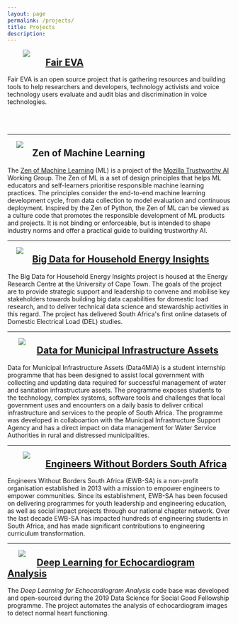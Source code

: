 ```yaml
---
layout: page
permalink: /projects/
title: Projects
description:
---
```


[<img class="col one first" style="padding-left: 35px; padding-right: 35px; float: left" src="{{ site.baseurl }}/assets/img/mic_logo.jpg" >](../projects/2022_faireva.markdown)

## [Fair EVA](../projects/2022_faireva.markdown)
Fair EVA is an open source project that is gathering resources and building tools to help researchers and developers, technology activists and voice technology users evaluate and audit bias and discrimination in voice technologies.
<br/><br/>
<br/><br/>

---

<a href="https://www.zenofml.org/" target="_blank"><img class="col one first" style="padding-left: 20px; padding-right: 20px; float: left" src="{{ site.baseurl }}/assets/img/zenofml_poster.png" ></a>

## Zen of Machine Learning

The <a href="https://www.zenofml.org/" target="_blank">Zen of Machine Learning</a> (ML) is a project of the <a href="https://www.mozillafestival.org/en/get-involved/building-trustworthy-ai-working-group/" target="_blank">Mozilla Trustworthy AI</a> Working Group. The Zen of ML is a set of design principles that helps ML educators and self-learners prioritise responsible machine learning practices. The principles consider the end-to-end machine learning development cycle, from data collection to model evaluation and continuous deployment. Inspired by the Zen of Python, the Zen of ML can be viewed as a culture code that promotes the responsible development of ML products and projects. It is not binding or enforceable, but is intended to shape industry norms and offer a practical guide to building trustworthy AI. 

---

[<img class="col one first" style="padding-left: 20px; padding-right: 20px; float: left" src="{{ site.baseurl }}/assets/img/del_logo.png" >](../projects/2019_household_energy_insights.markdown)

## [Big Data for Household Energy Insights](../projects/2019_household_energy_insights.markdown)

The Big Data for Household Energy Insights project is housed at the Energy Research Centre at the University of Cape Town. The goals of the project are to provide strategic support and leadership to convene and mobilise key stakeholders towards building big data capabilities for domestic load research, and to deliver technical data science and stewardship activities in this regard. The project has delivered South Africa's first online datasets of Domestic Electrical Load (DEL) studies.

---

[<img class="col one first" style="padding-left: 25px; padding-right: 25px; float: left" src="{{ site.baseurl }}/assets/img/data4mia_logo.png" >](../projects/2019_data4mia.markdown)

## [Data for Municipal Infrastructure Assets](../projects/2019_data4mia.markdown)

Data for Municipal Infrastructure Assets (Data4MIA) is a student internship programme that has been designed to assist local government with collecting and updating data required for successful management of water and sanitation infrastructure assets. The programme exposes students to the technology, complex systems, software tools and challenges that local government uses and encounters on a daily basis to deliver critical infrastructure and services to the people of South Africa. The programme was developed in collaboartion with the Municipal Infrastructure Support Agency and has a direct impact on data management for Water Service Authorities in rural and distressed municipalities.

---

[<img class="col one first" style="padding-left: 35px; padding-right: 35px; float: left" src="{{ site.baseurl }}/assets/img/ewbsa_logo.png" >](../projects/2019_ewbsa.markdown)

## [Engineers Without Borders South Africa](../projects/2019_ewbsa.markdown)

Engineers Without Borders South Africa (EWB-SA) is a non-profit organisation established in 2013 with a mission to empower engineers to empower communities. Since its establishment, EWB-SA has been focused on delivering programmes for youth leadership and engineering education, as well as social impact projects through our national chapter network. Over the last decade EWB-SA has impacted hundreds of engineering students in South Africa, and has made significant contributions to engineering curriculum transformation.

---

[<img class="col one first" style="padding-left: 25px; padding-right: 25px; float: left" src="{{ site.baseurl }}/assets/img/dssg_echo_logo.jpg" >](../projects/2019_dssg_echo.markdown)

## [Deep Learning for Echocardiogram Analysis](../projects/2019_dssg_echo.markdown)

The _Deep Learning for Echocardiogram Analysis_ code base was developed and open-sourced during the 2019 Data Science for Social Good Fellowship programme. The project automates the analysis of echocardiogram images to detect normal heart functioning.
